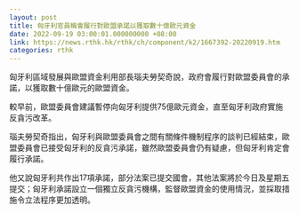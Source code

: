 ```yaml
---
layout: post
title: 匈牙利官員稱會履行對歐盟承諾以獲取數十億歐元資金
date: 2022-09-19 03:00:01.000000000 +08:00
link: https://news.rthk.hk/rthk/ch/component/k2/1667392-20220919.htm
categories: rthk
---
```


匈牙利區域發展與歐盟資金利用部長瑙夫勞契奇說，政府會履行對歐盟委員會的承諾，以獲取數十億歐元的歐盟資金。

較早前，歐盟委員會建議暫停向匈牙利提供75億歐元資金，直至匈牙利政府實施反貪污改革。

瑙夫勞契奇指出，匈牙利與歐盟委員會之間有關條件機制程序的談判已經結束，歐盟委員會已接受匈牙利的反貪污承諾，雖然歐盟委員會仍有疑慮，但匈牙利肯定會履行承諾。

他又說匈牙利共作出17項承諾，部分法案已提交國會，其他法案將於今日及星期五提交；匈牙利承諾設立一個獨立反貪污機構，監督歐盟資金的使用情況，並採取措施令立法程序更加透明。
